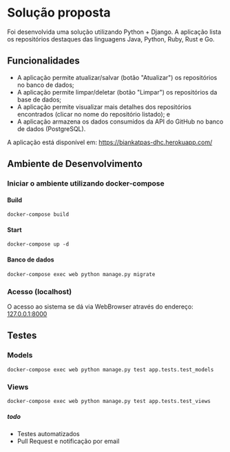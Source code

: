 # Solução proposta

Foi desenvolvida uma solução utilizando Python + Django. A aplicação lista os repositórios destaques das linguagens Java, Python, Ruby, Rust e Go. 

## Funcionalidades

- A aplicação permite atualizar/salvar (botão "Atualizar") os repositórios no banco de dados;
- A aplicação permite limpar/deletar (botão "Limpar") os repositórios da base de dados;
- A aplicação permite visualizar mais detalhes dos repositórios encontrados (clicar no nome do repositório listado); e
- A aplicação armazena os dados consumidos da API do GitHub no banco de dados (PostgreSQL).

A aplicação está disponível em: https://biankatpas-dhc.herokuapp.com/

## Ambiente de Desenvolvimento 

### Iniciar o ambiente utilizando docker-compose

#### Build

`docker-compose build`

#### Start

`docker-compose up -d`

#### Banco de dados
`docker-compose exec web python manage.py migrate`

### Acesso (localhost)

O acesso ao sistema se dá via WebBrowser através do endereço: [127.0.0.1:8000](http://127.0.0.1:8000)

## Testes

### Models

`docker-compose exec web python manage.py test app.tests.test_models`

### Views

`docker-compose exec web python manage.py test app.tests.test_views`

##### todo
- Testes automatizados
- Pull Request e notificação por email
